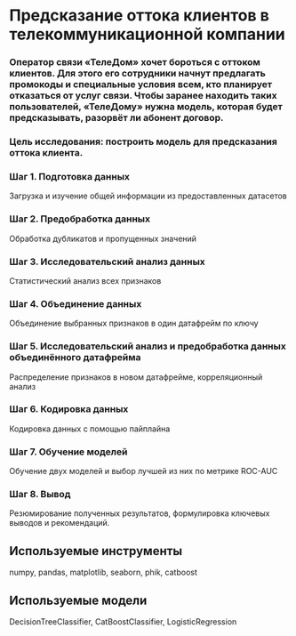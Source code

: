 # Предсказание оттока клиентов в телекоммуникационной компании
### Оператор связи «ТелеДом» хочет бороться с оттоком клиентов. Для этого его сотрудники начнут предлагать промокоды и специальные условия всем, кто планирует отказаться от услуг связи. Чтобы заранее находить таких пользователей, «ТелеДому» нужна модель, которая будет предсказывать, разорвёт ли абонент договор.
### Цель исследования: построить модель для предсказания оттока клиента.

### Шаг 1. Подготовка данных
Загрузка и изучение общей информации из предоставленных датасетов

### Шаг 2. Предобработка данных
Обработка дубликатов и пропущенных значений

### Шаг 3. Исследовательский анализ данных
Cтатистический анализ всех признаков

### Шаг 4. Объединение данных
Объединение выбранных признаков в один датафрейм по ключу

### Шаг 5. Исследовательский анализ и предобработка данных объединённого датафрейма
Распределение признаков в новом датафрейме, корреляционный анализ

### Шаг 6. Кодировка данных
Кодировка данных с помощью пайплайна

### Шаг 7. Обучение моделей
Обучение двух моделей и выбор лучшей из них по метрике ROC-AUC

### Шаг 8. Вывод
Резюмирование полученных результатов, формулировка ключевых выводов и рекомендаций.

## Используемые инструменты
numpy, pandas, matplotlib, seaborn, phik, catboost

## Используемые модели
DecisionTreeClassifier, CatBoostClassifier, LogisticRegression

